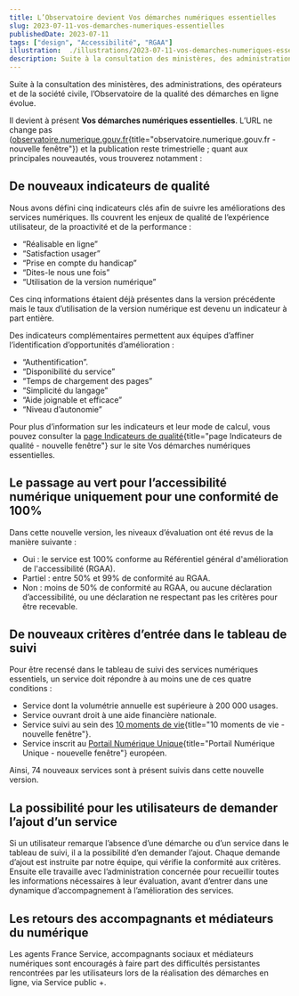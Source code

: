 ```yaml
---
title: L’Observatoire devient Vos démarches numériques essentielles
slug: 2023-07-11-vos-demarches-numeriques-essentielles
publishedDate: 2023-07-11
tags: ["design", "Accessibilité", "RGAA"]
illustration:  ./illustrations/2023-07-11-vos-demarches-numeriques-essentielles.png
description: Suite à la consultation des ministères, des administrations, des opérateurs et de la société civile, l’Observatoire de la qualité des démarches en ligne évolue.
---
```


<p class="fr-text--lead">Suite à la consultation des ministères, des administrations, des opérateurs et de la société civile, l’Observatoire de la qualité des démarches en ligne évolue.</p>

Il devient à présent **Vos démarches numériques essentielles**. L’URL ne change pas ([observatoire.numerique.gouv.fr](https://observatoire.numerique.gouv.fr){title="observatoire.numerique.gouv.fr - nouvelle fenêtre"}) et la publication reste trimestrielle ; quant aux principales nouveautés, vous trouverez notamment : 

## De nouveaux indicateurs de qualité

Nous avons défini cinq indicateurs clés afin de suivre les améliorations des services numériques. Ils couvrent les enjeux de qualité de l’expérience utilisateur, de la proactivité et de la performance :  
* “Réalisable en ligne”
* “Satisfaction usager” 
* “Prise en compte du handicap”
* “Dites-le nous une fois”
* “Utilisation de la version numérique”

Ces cinq informations étaient déjà présentes dans la version précédente mais le taux d’utilisation de la version numérique est devenu un indicateur à part entière.

Des indicateurs complémentaires permettent aux équipes d’affiner l’identification d’opportunités d’amélioration :  
* “Authentification”.
* “Disponibilité du service”
* “Temps de chargement des pages”
* “Simplicité du langage”
* “Aide joignable et efficace”
* “Niveau d’autonomie”
 
Pour plus d’information sur les indicateurs et leur mode de calcul, vous pouvez consulter la [page Indicateurs de qualité](https://observatoire.numerique.gouv.fr/Aide/Observatoire?tab=indicators){title="page Indicateurs de qualité - nouvelle fenêtre"} sur le site Vos démarches numériques essentielles.

## Le passage au vert pour l’accessibilité numérique uniquement pour une conformité de 100%

Dans cette nouvelle version, les niveaux d’évaluation ont été revus de la manière suivante : 
* <span class="fr-badge fr-badge--success fr-badge--no-icon">Oui</span> : le service est 100% conforme au Référentiel général d'amélioration de l'accessibilité (RGAA).
* <span class="fr-badge fr-badge--warning fr-badge--no-icon">Partiel</span> : entre 50% et 99% de conformité au RGAA.
* <span class="fr-badge fr-badge--new fr-badge--no-icon">Non</span> : moins de 50% de conformité au RGAA, ou aucune déclaration d’accessibilité, ou une déclaration ne respectant pas les critères pour être recevable.

## De nouveaux critères d’entrée dans le tableau de suivi

Pour être recensé dans le tableau de suivi des services numériques essentiels, un service doit répondre à au moins une de ces quatre conditions : 
* Service dont la volumétrie annuelle est supérieure à 200 000 usages.
* Service ouvrant droit à une aide financière nationale.
* Service suivi au sein des [10 moments de vie](https://www.modernisation.gouv.fr/presse/7e-comite-interministeriel-de-la-transformation-publique-citp-des-services-publics-au-rendez){title="10 moments de vie - nouvelle fenêtre"}.
* Service inscrit au [Portail Numérique Unique](https://eur-lex.europa.eu/legal-content/FR/TXT/HTML/?uri=CELEX:32018R1724){title="Portail Numérique Unique - nouevelle fenêtre"} européen.

Ainsi, 74 nouveaux services sont à présent suivis dans cette nouvelle version.

## La possibilité pour les utilisateurs de demander l’ajout d’un service

Si un utilisateur remarque l’absence d’une démarche ou d’un service dans le tableau de suivi, il a la possibilité d’en demander l’ajout. Chaque demande d’ajout est instruite par notre équipe, qui vérifie la conformité aux critères. Ensuite elle travaille avec l’administration concernée pour recueillir toutes les informations nécessaires à leur évaluation, avant d’entrer dans une dynamique d’accompagnement à l’amélioration des services.

## Les retours des accompagnants et médiateurs du numérique

Les agents France Service, accompagnants sociaux et médiateurs numériques sont encouragés à faire part des difficultés persistantes rencontrées par les utilisateurs lors de la réalisation des démarches en ligne, via Service public +.

